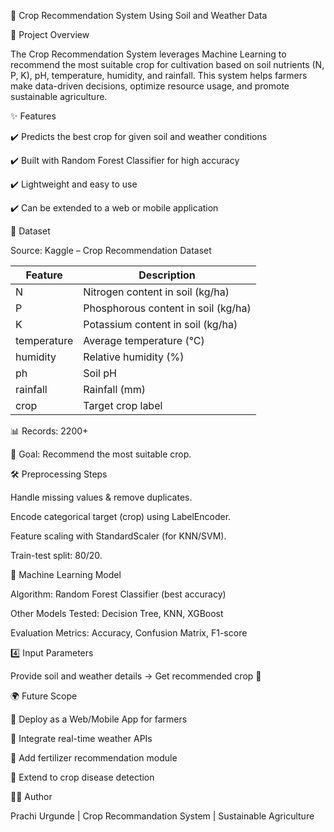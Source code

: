 🌱 Crop Recommendation System Using Soil and Weather Data

📌 Project Overview

The Crop Recommendation System leverages Machine Learning to recommend the most suitable crop for cultivation based on soil nutrients (N, P, K), pH, temperature, humidity, and rainfall. This system helps farmers make data-driven decisions, optimize resource usage, and promote sustainable agriculture.

✨ Features

✔️ Predicts the best crop for given soil and weather conditions

✔️ Built with Random Forest Classifier for high accuracy

✔️ Lightweight and easy to use

✔️ Can be extended to a web or mobile application


📂 Dataset

Source: Kaggle – Crop Recommendation Dataset

| Feature     | Description                         |
| ----------- | ----------------------------------- |
| N           | Nitrogen content in soil (kg/ha)    |
| P           | Phosphorous content in soil (kg/ha) |
| K           | Potassium content in soil (kg/ha)   |
| temperature | Average temperature (°C)            |
| humidity    | Relative humidity (%)               |
| ph          | Soil pH                             |
| rainfall    | Rainfall (mm)                       |
| crop        | Target crop label                   |


📊 Records: 2200+

🎯 Goal: Recommend the most suitable crop.



🛠️ Preprocessing Steps

Handle missing values & remove duplicates.

Encode categorical target (crop) using LabelEncoder.

Feature scaling with StandardScaler (for KNN/SVM).

Train-test split: 80/20.



🤖 Machine Learning Model

Algorithm: Random Forest Classifier (best accuracy)

Other Models Tested: Decision Tree, KNN, XGBoost

Evaluation Metrics: Accuracy, Confusion Matrix, F1-score



4️⃣ Input Parameters

Provide soil and weather details → Get recommended crop 🌾


🌍 Future Scope

🔹 Deploy as a Web/Mobile App for farmers

🔹 Integrate real-time weather APIs

🔹 Add fertilizer recommendation module

🔹 Extend to crop disease detection


👩‍💻 Author

Prachi Urgunde | Crop Recommandation System | Sustainable Agriculture 
